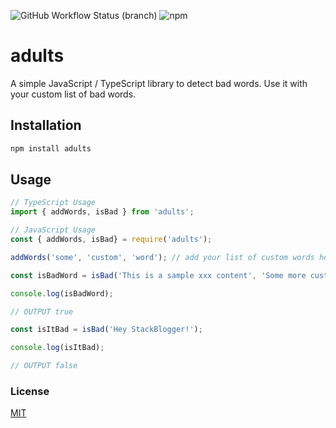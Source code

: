 ![GitHub Workflow Status (branch)](https://img.shields.io/github/actions/workflow/status/stackblogger/adults/master.yml?style=flat-square&logo=github&color=success)
![npm](https://img.shields.io/npm/v/adults?style=flat-square&color=success&logo=npm)

# adults

A simple JavaScript / TypeScript library to detect bad words. Use it with your custom list of bad words.

## Installation

```bash
npm install adults
```

## Usage

```typescript
// TypeScript Usage
import { addWords, isBad } from 'adults';

// JavaScript Usage
const { addWords, isBad} = require('adults');

addWords('some', 'custom', 'word'); // add your list of custom words here

const isBadWord = isBad('This is a sample xxx content', 'Some more custom word content here');

console.log(isBadWord);

// OUTPUT true

const isItBad = isBad('Hey StackBlogger!');

console.log(isItBad);

// OUTPUT false
```

### License

[MIT](https://choosealicense.com/licenses/mit/)
